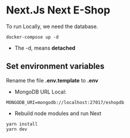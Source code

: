 # Next.Js Next E-Shop

To run Locally, we need the database.

```
docker-compose up -d
```

- The -d, means **detached**

## Set environment variables

Rename the file **.env.template** to **.env**

- MongoDB URL Local:

```
MONGODB_URI=mongodb://localhost:27017/eshopdb
```

- Rebuild node modules and run Next

```
yarn install
yarn dev
```

